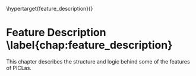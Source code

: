 \hypertarget{feature_description}{}

# Feature Description \label{chap:feature_description}

This chapter describes the structure and logic behind some of the features of PICLas.